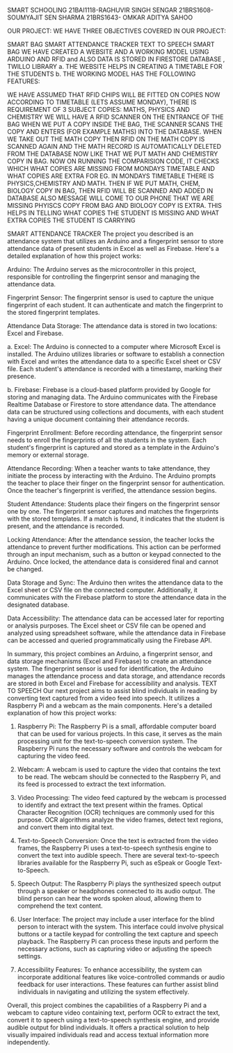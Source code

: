SMART SCHOOLING
21BAI1118-RAGHUVIR SINGH SENGAR
21BRS1608-SOUMYAJIT SEN SHARMA
21BRS1643- OMKAR ADITYA SAHOO


OUR PROJECT:
WE HAVE THREE OBJECTIVES COVERED IN OUR PROJECT:

SMART BAG
SMART ATTENDANCE TRACKER
TEXT TO SPEECH
SMART  BAG
WE HAVE CREATED A WEBSITE AND A WORKING MODEL USING ARDUINO AND RFID and ALSO DATA IS STORED IN FIRESTORE DATABASE , TWILLO LIBRARY
a. THE WEBSITE HELPS IN CREATING A TIMETABLE FOR THE STUDENTS
b. THE WORKING MODEL HAS THE FOLLOWING FEATURES:

WE HAVE ASSUMED THAT RFID CHIPS WILL BE FITTED ON COPIES
NOW ACCORDING TO TIMETABLE (LETS ASSUME MONDAY), THERE IS REQUIREMENT OF 3 SUBJECT COPIES: MATHS, PHYSICS AND CHEMISTRY
WE WILL HAVE A RFID SCANNER ON THE ENTRANCE OF THE BAG
WHEN WE PUT A COPY INSIDE THE BAG, THE SCANNER SCANS THE COPY AND ENTERS (FOR EXAMPLE MATHS) INTO THE DATABASE.
WHEN WE TAKE OUT THE MATH COPY THEN RFID ON THE MATH COPY IS SCANNED AGAIN AND THE MATH RECORD IS AUTOMATICALLY DELETED FROM THE DATABASE
NOW LIKE THAT WE PUT MATH AND CHEMISTRY COPY IN BAG.
NOW ON RUNNING THE COMPARISION CODE, IT CHECKS WHICH WHAT COPIES ARE MISSING FROM MONDAYS TIMETABLE AND WHAT COPIES ARE EXTRA
FOR EG. IN MONDAYS TIMETABLE THERE IS PHYSICS,CHEMISTRY AND MATH. THEN IF WE PUT MATH, CHEM, BIOLOGY COPY IN BAG, THEN RFID WILL BE SCANNED AND ADDED IN DATABASE
ALSO MESSAGE WILL COME TO OUR PHONE THAT WE ARE MISSING PHYISCS COPY FROM BAG AND BIOLOGY COPY IS EXTRA. 
THIS HELPS IN TELLING WHAT COPIES THE STUDENT IS MISSING AND WHAT EXTRA COPIES THE STUDENT IS CARRYING



SMART ATTENDANCE TRACKER
The project you described is an attendance system that utilizes an Arduino and a fingerprint sensor to store attendance data of present students in Excel as well as Firebase. Here's a detailed explanation of how this project works:

Arduino: The Arduino serves as the microcontroller in this project, responsible for controlling the fingerprint sensor and managing the attendance data.

Fingerprint Sensor: The fingerprint sensor is used to capture the unique fingerprint of each student. It can authenticate and match the fingerprint to the stored fingerprint templates.

Attendance Data Storage: The attendance data is stored in two locations: Excel and Firebase.

a. Excel: The Arduino is connected to a computer where Microsoft Excel is installed. The Arduino utilizes libraries or software to establish a connection with Excel and writes the attendance data to a specific Excel sheet or CSV file. Each student's attendance is recorded with a timestamp, marking their presence.

b. Firebase: Firebase is a cloud-based platform provided by Google for storing and managing data. The Arduino communicates with the Firebase Realtime Database or Firestore to store attendance data. The attendance data can be structured using collections and documents, with each student having a unique document containing their attendance records.

Fingerprint Enrollment: Before recording attendance, the fingerprint sensor needs to enroll the fingerprints of all the students in the system. Each student's fingerprint is captured and stored as a template in the Arduino's memory or external storage.

Attendance Recording: When a teacher wants to take attendance, they initiate the process by interacting with the Arduino. The Arduino prompts the teacher to place their finger on the fingerprint sensor for authentication. Once the teacher's fingerprint is verified, the attendance session begins.

Student Attendance: Students place their fingers on the fingerprint sensor one by one. The fingerprint sensor captures and matches the fingerprints with the stored templates. If a match is found, it indicates that the student is present, and the attendance is recorded.

Locking Attendance: After the attendance session, the teacher locks the attendance to prevent further modifications. This action can be performed through an input mechanism, such as a button or keypad connected to the Arduino. Once locked, the attendance data is considered final and cannot be changed.

Data Storage and Sync: The Arduino then writes the attendance data to the Excel sheet or CSV file on the connected computer. Additionally, it communicates with the Firebase platform to store the attendance data in the designated database.

Data Accessibility: The attendance data can be accessed later for reporting or analysis purposes. The Excel sheet or CSV file can be opened and analyzed using spreadsheet software, while the attendance data in Firebase can be accessed and queried programmatically using the Firebase API.

In summary, this project combines an Arduino, a fingerprint sensor, and data storage mechanisms (Excel and Firebase) to create an attendance system. The fingerprint sensor is used for identification, the Arduino manages the attendance process and data storage, and attendance records are stored in both Excel and Firebase for accessibility and analysis.
TEXT TO SPEECH
Our next project aims to assist blind individuals in reading by converting text captured from a video feed into speech. It utilizes a Raspberry Pi and a webcam as the main components. Here's a detailed explanation of how this project works:

1. Raspberry Pi: The Raspberry Pi is a small, affordable computer board that can be used for various projects. In this case, it serves as the main processing unit for the text-to-speech conversion system. The Raspberry Pi runs the necessary software and controls the webcam for capturing the video feed.

2. Webcam: A webcam is used to capture the video that contains the text to be read. The webcam should be connected to the Raspberry Pi, and its feed is processed to extract the text information.

3. Video Processing: The video feed captured by the webcam is processed to identify and extract the text present within the frames. Optical Character Recognition (OCR) techniques are commonly used for this purpose. OCR algorithms analyze the video frames, detect text regions, and convert them into digital text.

4. Text-to-Speech Conversion: Once the text is extracted from the video frames, the Raspberry Pi uses a text-to-speech synthesis engine to convert the text into audible speech. There are several text-to-speech libraries available for the Raspberry Pi, such as eSpeak or Google Text-to-Speech.

5. Speech Output: The Raspberry Pi plays the synthesized speech output through a speaker or headphones connected to its audio output. The blind person can hear the words spoken aloud, allowing them to comprehend the text content.

6. User Interface: The project may include a user interface for the blind person to interact with the system. This interface could involve physical buttons or a tactile keypad for controlling the text capture and speech playback. The Raspberry Pi can process these inputs and perform the necessary actions, such as capturing video or adjusting the speech settings.

7. Accessibility Features: To enhance accessibility, the system can incorporate additional features like voice-controlled commands or audio feedback for user interactions. These features can further assist blind individuals in navigating and utilizing the system effectively.

Overall, this project combines the capabilities of a Raspberry Pi and a webcam to capture video containing text, perform OCR to extract the text, convert it to speech using a text-to-speech synthesis engine, and provide audible output for blind individuals. It offers a practical solution to help visually impaired individuals read and access textual information more independently.
